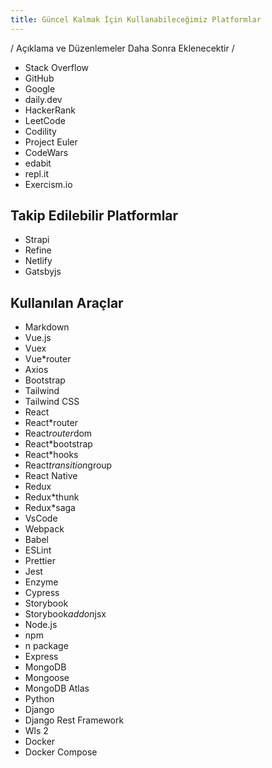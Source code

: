 ```yaml
---
title: Güncel Kalmak İçin Kullanabileceğimiz Platformlar
---
```


/ Açıklama ve Düzenlemeler Daha Sonra Eklenecektir /

* Stack Overflow
* GitHub
* Google
* daily.dev
* HackerRank
* LeetCode
* Codility
* Project Euler
* CodeWars
* edabit
* repl.it
* Exercism.io

## Takip Edilebilir Platformlar

* Strapi
* Refine
* Netlify
* Gatsbyjs

## Kullanılan Araçlar

* Markdown
* Vue.js
* Vuex
* Vue*router
* Axios
* Bootstrap
* Tailwind
* Tailwind CSS
* React
* React*router
* React*router*dom
* React*bootstrap
* React*hooks
* React*transition*group
* React Native
* Redux
* Redux*thunk
* Redux*saga
* VsCode
* Webpack
* Babel
* ESLint
* Prettier
* Jest
* Enzyme
* Cypress
* Storybook
* Storybook*addon*jsx
* Node.js
* npm
* n package
* Express
* MongoDB
* Mongoose
* MongoDB Atlas
* Python
* Django
* Django Rest Framework
* Wls 2
* Docker
* Docker Compose
